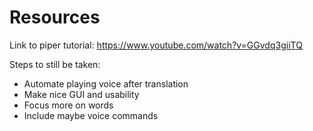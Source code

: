 # Resources
Link to piper tutorial: https://www.youtube.com/watch?v=GGvdq3giiTQ

Steps to still be taken:
- Automate playing voice after translation
- Make nice GUI and usability
- Focus more on words
- Include maybe voice commands

